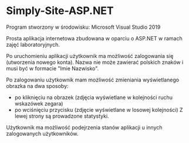 # Simply-Site-ASP.NET

Program stworzony w środowisku: Microsoft Visual Studio 2019

Prosta aplikacja internetowa zbudowana w oparciu o ASP.NET w ramach zajęć laboratoryjnych.

Po uruchomieniu aplikacji użytkownik ma możliwość zalogowania się (utworzenia nowego konta). Nazwa nie może zawierać polskich znaków i musi być w formacie "Imie Nazwisko".

Po zalogowaniu użytkownik mam możliwość zmieniania wyświetlanego obrazka na dwa sposoby:
* po kliknięciu na obrazek (zdjęcia wyświetlane w kolejności ruchu wskazówek zegara)
* po wciśnięciu przycisku (zdjęcie wyświetlane w losowej kolejności)
Z lewej strony są prowadzone statystyki.

Użytkownik ma możliwość podejrzenia stanów aplikacji u innych zalogowanych użytkowników.
